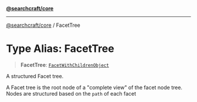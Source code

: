 [**@searchcraft/core**](/reference/sdk/core/README.md)

***

[@searchcraft/core](/reference/sdk/core/globals.md) / FacetTree

# Type Alias: FacetTree

> **FacetTree**: [`FacetWithChildrenObject`](/reference/sdk/core/type-aliases/FacetWithChildrenObject.md)

A structured Facet tree.

A Facet tree is the root node of a "complete view" of the facet node tree.
Nodes are structured based on the `path` of each facet

